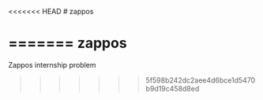 <<<<<<< HEAD
﻿# zappos


=======
zappos
======

Zappos internship problem
>>>>>>> 5f598b242dc2aee4d6bce1d5470b9d19c458d8ed
